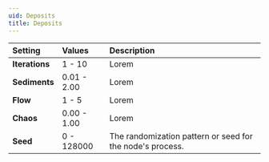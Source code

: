 ```yaml
---
uid: Deposits
title: Deposits
---
```


| Setting        | Values      | Description                                               |
| :------------- | :---------- | :-------------------------------------------------------- |
| **Iterations** | 1 - 10      | Lorem                                                     |
| **Sediments**  | 0.01 - 2.00 | Lorem                                                     |
| **Flow**       | 1 - 5       | Lorem                                                     |
| **Chaos**      | 0.00 - 1.00 | Lorem                                                     |
| **Seed**       | 0 - 128000  | The randomization pattern or seed for the node's process. |




